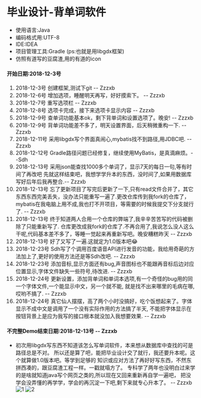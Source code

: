 # 毕业设计-背单词软件

* 使用语言:Java
* 编码格式用:UTF-8
* IDE:IDEA
* 项目管理工具:Gradle (ps:也就是用libgdx框架)
* 仿照有道写的豆腐渣,用的有道的icon

#### **开始日期:2018-12-3号**
1. 2018-12-3号 创建框架,测试下git -- Zzzxb
2. 2018-12-6号 增加选项，睡醒明天再写，好好摸索下。 -- Zzzxb
3. 2018-12-7号 重写选项栏 -- Zzzxb
4. 2018-12-8号 选项卡完成，接下来选项卡显示内容 -- Zzzxb
5. 2018-12-9号 查单词功能基本ok，剩下背单词和设置选项了。晚安! -- Zzzxb
6. 2018-12-9号 背单词功能差不多了，明天设置界面，后天稍微重构一下. -- Zzzxb
7. 2018-12-11号 采用libgdx写个界面真闹心,mybatis找不到路径,用JDBC吧. -- Zzzxb
8. 2018-12-12号 Gradle路径问题已经修复，继续使用MyBatis，是真滴麻烦。--Sdh
9. 2018-12-13号 采用json能查找1000多个单词了，显示7天的每日一句,等有时间了再改吧
 先就这样结束吧，我想学学升本的东西，没时间了,如果用数据库写好后年后我再整合.-- Zzzxb
10. 2018-12-13号 忘了更新项目了写完后更新了一下,只有read文件合并了，其它东西东西完美丢失，没办法只能重写一遍了.更改仓库传到我fork的仓库了，
mybatis在我电脑上用不成,我也打不开项目，等需要的时候我提交下分支就行了. -- Zzzxb
11. 2018-12-13号 终于知道两人合用一个仓库的弊端了,我辛辛苦苦写的代码被删除了只能重新写了.
仓库更改成我fork的仓库了.不再合用了,我说怎么没人这么干呢,代码基本差不多了，等睡一觉起来再重新写吧。晚安糟糕昨天 -- Zzzxb
12. 2018-12-13号 好了又写了一遍.这就定为1.0版本吧😂
13. 2018-12-23号 Sdh写了个调用百度语音API进行发音的功能，我给用奇葩的方法加上了,更好的使用方法还是等Sdh改吧. -- Zzzxb
14. 2018-12-23号 添加音标,显示方面还有bug,声音图标也不能跟再音标后边对应位置显示,字体文件缺失一些符号,待改进. -- Zzzxb
15. 2018-12-24号 更新设置，添加背单词和单词本选项,有一个奇怪的bug用的同一个字体文件,一个能显示中文，另一个就不能,
就是找不出来哪里的毛病在哪,哎哟不搞了. -- Zzzxb
16. 2018-12-24号 真它仙人摆摆，高了两个小时没搞好，吃个饭想起来了。字体显示不成中文是调用了一个没有实际作用的方法搞了半天,
不能把字体显示在按钮背景上是应为我写的接口根本就没加入我想要效果. -- Zzzxb
#### **不完整Demo结束日期:2018-12-13号** -- Zzzxb

* 初次用libgdx写东西不知道该怎么写单词软件，本来想从数据库中查找的可是路径总是不对。
所以还是算了吧，能把毕业设计交了就行，我还要升本呢。这个就算做1.0版本吧。等学到足够的
知识或应对方法了再好好写东西，不然东拼西凑的，跟豆腐渣工程一样。一戳就塌方了。
专科学了两年也没明白过来学的是啥就知道java写个网页之类的,所以现在又回来重新再自学一遍吧， 
把没学会没弄懂的再学学，学会的再沉淀一下吧,剩下来就专心升本了。 -- Zzzxb
![1](https://github.com/ssssdh/Dictionary/blob/master/core/assets/1.png)
![2](https://github.com/ssssdh/Dictionary/blob/master/core/assets/2.png)
